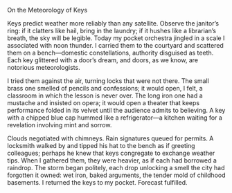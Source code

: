 On the Meteorology of Keys

Keys predict weather more reliably than any satellite. Observe the janitor’s ring: if it clatters like hail, bring in the laundry; if it hushes like a librarian’s breath, the sky will be legible. Today my pocket orchestra jingled in a scale I associated with noon thunder. I carried them to the courtyard and scattered them on a bench—domestic constellations, authority disguised as teeth. Each key glittered with a door’s dream, and doors, as we know, are notorious meteorologists.

I tried them against the air, turning locks that were not there. The small brass one smelled of pencils and confessions; it would open, I felt, a classroom in which the lesson is never over. The long iron one had a mustache and insisted on opera; it would open a theater that keeps performance folded in its velvet until the audience admits to believing. A key with a chipped blue cap hummed like a refrigerator—a kitchen waiting for a revelation involving mint and sorrow.

Clouds negotiated with chimneys. Rain signatures queued for permits. A locksmith walked by and tipped his hat to the bench as if greeting colleagues; perhaps he knew that keys congregate to exchange weather tips. When I gathered them, they were heavier, as if each had borrowed a raindrop. The storm began politely, each drop unlocking a smell the city had forgotten it owned: wet iron, baked arguments, the tender mold of childhood basements. I returned the keys to my pocket. Forecast fulfilled.